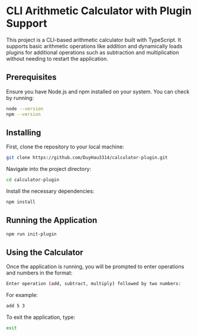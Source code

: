 # CLI Arithmetic Calculator with Plugin Support

This project is a CLI-based arithmetic calculator built with TypeScript. It supports basic arithmetic operations like addition and dynamically loads plugins for additional operations such as subtraction and multiplication without needing to restart the application.

## Prerequisites

Ensure you have Node.js and npm installed on your system. You can check by running:

```bash
node --version
npm --version
```

## Installing
First, clone the repository to your local machine:
```bash
git clone https://github.com/DuyHau3314/calculator-plugin.git
```
Navigate into the project directory:
```bash
cd calculator-plugin
```
Install the necessary dependencies:
```bash
npm install
```

## Running the Application
```bash
npm run init-plugin
```

## Using the Calculator
Once the application is running, you will be prompted to enter operations and numbers in the format:
```bash
Enter operation (add, subtract, multiply) followed by two numbers:
```
For example:
```bash
add 5 3
```
To exit the application, type:
```bash
exit
```